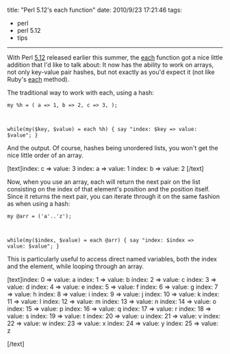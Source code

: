 title: "Perl 5.12's each function"
date: 2010/9/23 17:21:46
tags:
- perl
- perl 5.12
- tips
---
With Perl <a href="http://www.nntp.perl.org/group/perl.perl5.porters/2010/04/msg158820.html">5.12</a> released earlier this summer, the <a href="http://perldoc.perl.org/functions/each.html">each</a> function got a nice little addition that I'd like to talk about: It now has the ability to work on arrays, not only key-value pair hashes, but not exactly as you'd expect it (not like Ruby's <a href="http://ruby-doc.org/core/classes/Array.html#M002173">each</a> method).

The traditional way to work with each, using a hash:

<code lang="perl">my %h = (
a => 1,
b => 2,
c => 3,
);

while(my($key, $value) = each %h) {
say "index: $key => value: $value";
}</code>

And the output. Of course, hashes being unordered lists, you won't get the nice little order of an array.

[text]index: c => value: 3
index: a => value: 1
index: b => value: 2
[/text]

Now, when you use an array, each will return the next pair on the list consisting on the index of that element's position and the position itself. Since it returns the next pair, you can iterate through it on the same fashion as when using a hash:

<code lang="perl">my @arr = ('a'..'z');

while(my($index, $value) = each @arr) {
say "index: $index => value: $value";
}</code>

This is particularly useful to access direct named variables, both the index and the element, while looping through an array.

[text]index: 0 => value: a
index: 1 => value: b
index: 2 => value: c
index: 3 => value: d
index: 4 => value: e
index: 5 => value: f
index: 6 => value: g
index: 7 => value: h
index: 8 => value: i
index: 9 => value: j
index: 10 => value: k
index: 11 => value: l
index: 12 => value: m
index: 13 => value: n
index: 14 => value: o
index: 15 => value: p
index: 16 => value: q
index: 17 => value: r
index: 18 => value: s
index: 19 => value: t
index: 20 => value: u
index: 21 => value: v
index: 22 => value: w
index: 23 => value: x
index: 24 => value: y
index: 25 => value: z

[/text]